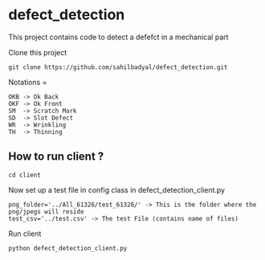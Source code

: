 # defect_detection

This project contains code to detect a defefct in a mechanical part

Clone this project 
```
git clone https://github.com/sahilbadyal/defect_detection.git
```

Notations = 
```
OKB -> Ok Back
OKF -> Ok Front
SM  -> Scratch Mark
SD  -> Slot Defect
WR  -> Wrinkling
TH  -> Thinning
```

## How to run client ?

```
cd client
```
Now set up a test file in config class in defect_detection_client.py
```
png_folder='../All_61326/test_61326/' -> This is the folder where the png/jpegs will reside
test_csv='../test.csv' -> The test File (contains name of files)
```

Run client

```
python defect_detection_client.py
```
